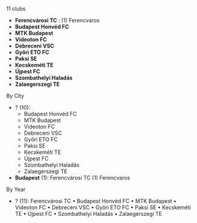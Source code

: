 11 clubs

- **Ferencvárosi TC** : (1) Ferencvaros
- **Budapest Honvéd FC**
- **MTK Budapest**
- **Videoton FC**
- **Debreceni VSC**
- **Győri ETO FC**
- **Paksi SE**
- **Kecskeméti TE**
- **Újpest FC**
- **Szombathelyi Haladás**
- **Zalaegerszegi TE**




By City

- ? (10): 
  - Budapest Honvéd FC 
  - MTK Budapest 
  - Videoton FC 
  - Debreceni VSC 
  - Győri ETO FC 
  - Paksi SE 
  - Kecskeméti TE 
  - Újpest FC 
  - Szombathelyi Haladás 
  - Zalaegerszegi TE 
- **Budapest** (1): Ferencvárosi TC  (1) Ferencvaros




By Year

- ? (11):   Ferencvárosi TC • Budapest Honvéd FC • MTK Budapest • Videoton FC • Debreceni VSC • Győri ETO FC • Paksi SE • Kecskeméti TE • Újpest FC • Szombathelyi Haladás • Zalaegerszegi TE




